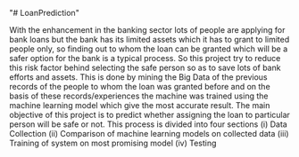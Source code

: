 "# LoanPrediction" 

With the enhancement in the banking sector lots of people are applying for bank loans but the bank has its limited assets which it has to grant to limited people only, so finding out to whom the loan can be granted which will be a safer option for the bank is a typical process. So this project try to reduce this risk factor behind selecting the safe person so as to save lots of bank efforts and assets. This is done by mining the Big Data of the previous records of the people to whom the loan was granted before and on the basis of these records/experiences the machine was trained using the machine learning model which give the most accurate result. The main objective of this project is to predict whether assigning the loan to particular person will be safe or not. This process is divided into four sections
(i)	Data Collection
(ii)	Comparison of machine learning models on collected data
(iii)	Training of system on most promising model
(iv)	Testing
